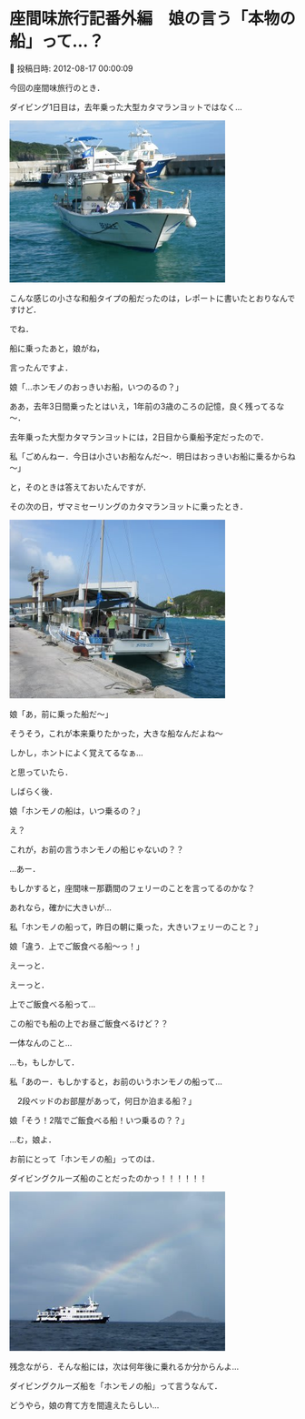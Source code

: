 # 座間味旅行記番外編　娘の言う「本物の船」って…？

📅 投稿日時: 2012-08-17 00:00:09

今回の座間味旅行のとき．





ダイビング1日目は，去年乗った大型カタマランヨットではなく…




![343aad3ddc4617eec9dc3b39ae3cec20.jpg](images/343aad3ddc4617eec9dc3b39ae3cec20.jpg)




こんな感じの小さな和船タイプの船だったのは，レポートに書いたとおりなんですけど．





でね．


船に乗ったあと，娘がね，


言ったんですよ．





娘「…ホンモノのおっきいお船，いつのるの？」





ああ，去年3日間乗ったとはいえ，1年前の3歳のころの記憶，良く残ってるな～．


去年乗った大型カタマランヨットには，2日目から乗船予定だったので．





私「ごめんねー．今日は小さいお船なんだ～．明日はおっきいお船に乗るからね～」





と，そのときは答えておいたんですが．





その次の日，ザマミセーリングのカタマランヨットに乗ったとき．




![5905addb903990fc725cfebaf213081d.jpg](images/5905addb903990fc725cfebaf213081d.jpg)







娘「あ，前に乗った船だ～」





そうそう，これが本来乗りたかった，大きな船なんだよね～


しかし，ホントによく覚えてるなぁ…


と思っていたら．


しばらく後．





娘「ホンモノの船は，いつ乗るの？」





え？


これが，お前の言うホンモノの船じゃないの？？


…あー．


もしかすると，座間味ー那覇間のフェリーのことを言ってるのかな？


あれなら，確かに大きいが…





私「ホンモノの船って，昨日の朝に乗った，大きいフェリーのこと？」





娘「違う．上でご飯食べる船～っ！」





えーっと．


えーっと．


上でご飯食べる船って…


この船でも船の上でお昼ご飯食べるけど？？


一体なんのこと…


…も，もしかして．





私「あのー．もしかすると，お前のいうホンモノの船って…


　2段ベッドのお部屋があって，何日か泊まる船？」





娘「そう！2階でご飯食べる船！いつ乗るの？？」





…む，娘よ．


お前にとって「ホンモノの船」ってのは．


ダイビングクルーズ船のことだったのかっ！！！！！！




![69cf60c937845cfbd772ff47971e1691.jpg](images/69cf60c937845cfbd772ff47971e1691.jpg)




残念ながら．そんな船には，次は何年後に乗れるか分からんよ…





ダイビングクルーズ船を「ホンモノの船」って言うなんて．


どうやら，娘の育て方を間違えたらしい…
